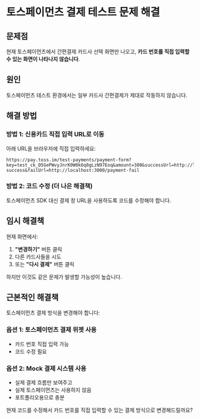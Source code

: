 # 토스페이먼츠 결제 테스트 문제 해결

## 문제점
현재 토스페이먼츠에서 간편결제 카드사 선택 화면만 나오고, **카드 번호를 직접 입력할 수 있는 화면이 나타나지 않습니다**.

## 원인
토스페이먼츠 테스트 환경에서는 일부 카드사 간편결제가 제대로 작동하지 않습니다.

## 해결 방법

### 방법 1: 신용카드 직접 입력 URL로 이동

아래 URL을 브라우저에 직접 입력하세요:

```
https://pay.toss.im/test-payments/payment-form?key=test_ck_D5GePWvyJnrK0W0k6q8gLzN97Eoq&amount=300&successUrl=http://localhost:3000/payment-success&failUrl=http://localhost:3000/payment-fail
```

### 방법 2: 코드 수정 (더 나은 해결책)

토스페이먼츠 SDK 대신 결제 창 URL을 사용하도록 코드를 수정해야 합니다.

## 임시 해결책

현재 화면에서:
1. **"변경하기"** 버튼 클릭
2. 다른 카드사들을 시도
3. 또는 **"다시 결제"** 버튼 클릭

하지만 이것도 같은 문제가 발생할 가능성이 높습니다.

## 근본적인 해결책

토스페이먼츠 결제 방식을 변경해야 합니다:

### 옵션 1: 토스페이먼츠 결제 위젯 사용
- 카드 번호 직접 입력 가능
- 코드 수정 필요

### 옵션 2: Mock 결제 시스템 사용
- 실제 결제 흐름만 보여주고
- 실제 토스페이먼츠는 사용하지 않음
- 포트폴리오용으로 충분

현재 코드를 수정해서 카드 번호를 직접 입력할 수 있는 결제 방식으로 변경해드릴까요?
